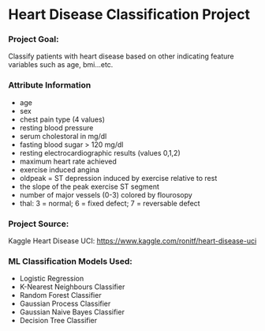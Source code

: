 # Heart Disease Classification Project 

### Project Goal:
Classify patients with heart disease based on other indicating feature variables such as age, bmi...etc.

### Attribute Information

- age
- sex
- chest pain type (4 values)
- resting blood pressure
- serum cholestoral in mg/dl
- fasting blood sugar > 120 mg/dl
- resting electrocardiographic results (values 0,1,2)
- maximum heart rate achieved
- exercise induced angina
- oldpeak = ST depression induced by exercise relative to rest
- the slope of the peak exercise ST segment
- number of major vessels (0-3) colored by flourosopy
- thal: 3 = normal; 6 = fixed defect; 7 = reversable defect

### Project Source: 

Kaggle Heart Disease UCI: https://www.kaggle.com/ronitf/heart-disease-uci

### ML Classification Models Used:
- Logistic Regression
- K-Nearest Neighbours Classifier
- Random Forest Classifier
- Gaussian Process Classifier
- Gaussian Naive Bayes Classifier
- Decision Tree Classifier
